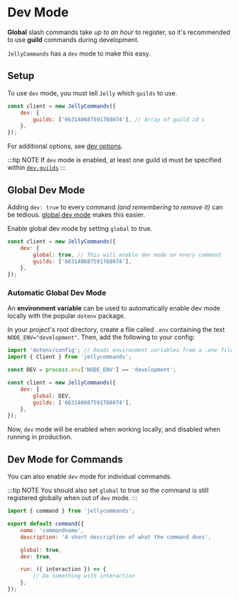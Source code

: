 # Dev Mode

**Global** slash commands take _up to an hour_ to register, so it's recommended to use **guild** commands during development.

`JellyCommands` has a `dev` mode to make this easy.

## Setup

To use `dev` mode, you must tell `Jelly` which `guilds` to use.

```js
const client = new JellyCommands({
	dev: {
		guilds: ['663140687591768074'], // Array of guild id's
	},
});
```

For additional options, see [dev options](/api/client#dev).

:::tip NOTE
If `dev` mode is enabled, at least one guild id must be specified within [`dev.guilds`](/api/client#dev)
:::

## Global Dev Mode

Adding `dev: true` to every command _(and remembering to remove it)_ can be tedious. [global dev mode](/api/client#dev-global) makes this easier.

Enable global dev mode by setting `global` to true.

```js
const client = new JellyCommands({
	dev: {
		global: true, // This will enable dev mode on every command
		guilds: ['663140687591768074'],
	},
});
```

### Automatic Global Dev Mode

An **environment variable** can be used to automatically enable dev mode locally with the popular `dotenv` package.

In your project's root directory, create a file called `.env` containing the text `NODE_ENV="development"`. Then, add the following to your config:

```js
import 'dotenv/config'; // Reads environment variables from a .env file
import { Client } from 'jellycommands';

const DEV = process.env['NODE_ENV'] == 'development';

const client = new JellyCommands({
	dev: {
		global: DEV,
		guilds: ['663140687591768074'],
	},
});
```

Now, `dev` mode will be enabled when working locally, and disabled when running in production.

## Dev Mode for Commands

<!-- You can also enable `dev` mode for individual commands. You should also set `global` to true so that when out of `dev` mode, the command is still registered globally. -->

You can also enable `dev` mode for individual commands.

:::tip NOTE
You should also set `global` to true so the command is still registered globally when out of `dev` mode.
:::

```js
import { command } from 'jellycommands';

export default command({
	name: 'commandname',
	description: 'A short description of what the command does',

	global: true,
	dev: true,

	run: ({ interaction }) => {
		// Do something with interaction
	},
});
```
